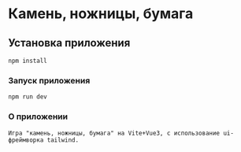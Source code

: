 # Камень, ножницы, бумага


## Установка приложения
```
npm install
```

### Запуск приложения
```
npm run dev
```

### О приложении
```
Игра "камень, ножницы, бумага" на Vite+Vue3, с использование ui-фреймворка tailwind.
```
